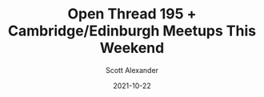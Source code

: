 ---
layout: podcast
title: "Open Thread 195 + Cambridge/Edinburgh Meetups This Weekend"
author: Scott Alexander
description: https://astralcodexten.substack.com/p/open-thread-195-cambridgeedinburgh
date: 2021-10-22
length: 315310
duration: 79
guid: open-thread-195-cambridgeedinburgh
---